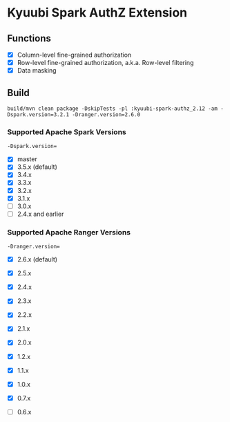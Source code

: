 <!--
- Licensed to the Apache Software Foundation (ASF) under one or more
- contributor license agreements.  See the NOTICE file distributed with
- this work for additional information regarding copyright ownership.
- The ASF licenses this file to You under the Apache License, Version 2.0
- (the "License"); you may not use this file except in compliance with
- the License.  You may obtain a copy of the License at
-
-   http://www.apache.org/licenses/LICENSE-2.0
-
- Unless required by applicable law or agreed to in writing, software
- distributed under the License is distributed on an "AS IS" BASIS,
- WITHOUT WARRANTIES OR CONDITIONS OF ANY KIND, either express or implied.
- See the License for the specific language governing permissions and
- limitations under the License.
-->

# Kyuubi Spark AuthZ Extension

## Functions

- [x] Column-level fine-grained authorization
- [x] Row-level fine-grained authorization, a.k.a. Row-level filtering
- [x] Data masking

## Build

```shell
build/mvn clean package -DskipTests -pl :kyuubi-spark-authz_2.12 -am -Dspark.version=3.2.1 -Dranger.version=2.6.0
```

### Supported Apache Spark Versions

`-Dspark.version=`

- [x] master
- [x] 3.5.x (default)
- [x] 3.4.x
- [x] 3.3.x
- [x] 3.2.x
- [x] 3.1.x
- [ ] 3.0.x
- [ ] 2.4.x and earlier

### Supported Apache Ranger Versions

`-Dranger.version=`

- [x] 2.6.x (default)
- [x] 2.5.x
- [x] 2.4.x
- [x] 2.3.x
- [x] 2.2.x
- [x] 2.1.x
- [x] 2.0.x
- [x] 1.2.x
- [x] 1.1.x
- [x] 1.0.x
- [x] 0.7.x
- [ ] 0.6.x

